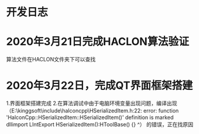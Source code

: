 # 开发日志

# 2020年3月21日完成HACLON算法验证
  算法文件在HACLON文件夹下可以查找
  
# 2020年3月22日，完成QT界面框架搭建
  1.界面框架搭建完成
  2.在算法调试中由于电脑环境变量出现问题，编译出现（E:\kinggsoft\include\halconcpp\HSerializedItem.h:22: error: function 'HalconCpp::HSerializedItem::HSerializedItem()' definition is marked dllimport
   LIntExport HSerializedItem():HToolBase() {}
              ^）
   的错误，正在找原因
